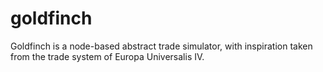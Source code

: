 # goldfinch
Goldfinch is a node-based abstract trade simulator, with inspiration taken from the trade system of Europa Universalis IV.

